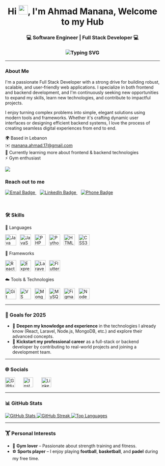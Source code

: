 <div align="center" >
  
  <h1>Hi <img src="https://user-images.githubusercontent.com/18350557/176309783-0785949b-9127-417c-8b55-ab5a4333674e.gif" width="30">, I'm Ahmad Manana, Welcome to my Hub</h1>

  <h3>💻 Software Engineer | Full Stack Developer 💻</h3>
<h3 align="center">
<img src="https://readme-typing-svg.demolab.com?font=Fira+Code&size=24&pause=1000&color=56D364&center=true&vCenter=true&width=500&lines=Software+Development+Passionate" alt="Typing SVG" />
</h3>

<hr />
  </div>

<h3>About Me</h3>
  <p>
    I'm a passionate Full Stack Developer with a strong drive for building robust, scalable, and user-friendly web applications. I specialize in both frontend and backend development, and I'm continuously seeking new opportunities to expand my skills, learn new technologies, and contribute to impactful projects.
  </p>
  <p>
    I enjoy turning complex problems into simple, elegant solutions using modern tools and frameworks. Whether it's crafting dynamic user interfaces or designing efficient backend systems, I love the process of creating seamless digital experiences from end to end.
  </p>

  <p>
    🌍 Based in Lebanon <br />
    ✉️ <a href="mailto:manana.ahmad.17@gmail.com">manana.ahmad.17@gmail.com</a> <br />
    🧠 Currently learning more about frontend & backend technologies <br />
    ⚡ Gym enthusiast
  </p>

  <a href="https://www.github.com/TheManana11" target="_blank" rel="noreferrer">
    <img src="https://img.shields.io/github/followers/TheManana11?logo=github&style=for-the-badge&color=ef4444&labelColor=1c1917" />
  </a>
  
</div>

<h3>Reach out to me</h3>
<p align="left"> <a href="mailto:manana.ahmad.17@gmail.com" target="_blank"> <img src="https://img.shields.io/badge/Email-manana.ahmad.17@gmail.com-D14836?style=for-the-badge&logo=gmail&logoColor=white" alt="Email Badge"/> </a> &nbsp;&nbsp;
<a href="https://www.linkedin.com/in/ahmad-manana" target="_blank"> <img src="https://img.shields.io/badge/LinkedIn-Ahmad_Manana-0A66C2?style=for-the-badge&logo=linkedin&logoColor=white" alt="LinkedIn Badge"/> </a> &nbsp;&nbsp;
<a href="tel:+96171236842"> <img src="https://img.shields.io/badge/Phone-+961%2071%20236%20842-25D366?style=for-the-badge&logo=whatsapp&logoColor=white" alt="Phone Badge"/> </a> </p>&nbsp;&nbsp;

### 🛠️ Skills

🧠 Languages
<p align="left"> <a href="https://www.oracle.com/java/" target="_blank" rel="noreferrer"><img src="https://raw.githubusercontent.com/danielcranney/readme-generator/main/public/icons/skills/java-colored.svg" width="36" height="36" alt="Java" title="Java"/></a>&nbsp;&nbsp; <a href="https://developer.mozilla.org/en-US/docs/Web/JavaScript" target="_blank" rel="noreferrer"><img src="https://raw.githubusercontent.com/danielcranney/readme-generator/main/public/icons/skills/javascript-colored.svg" width="36" height="36" alt="JavaScript" title="JavaScript"/></a>&nbsp;&nbsp; <a href="https://www.php.net/" target="_blank" rel="noreferrer"><img src="https://raw.githubusercontent.com/danielcranney/readme-generator/main/public/icons/skills/php-colored.svg" width="36" height="36" alt="PHP" title="PHP"/></a>&nbsp;&nbsp; <a href="https://www.python.org/" target="_blank" rel="noreferrer"><img src="https://raw.githubusercontent.com/danielcranney/readme-generator/main/public/icons/skills/python-colored.svg" width="36" height="36" alt="Python" title="Python"/></a>&nbsp;&nbsp; <a href="https://developer.mozilla.org/en-US/docs/Glossary/HTML5" target="_blank" rel="noreferrer"><img src="https://raw.githubusercontent.com/danielcranney/readme-generator/main/public/icons/skills/html5-colored.svg" width="36" height="36" alt="HTML5" title="HTML5"/></a>&nbsp;&nbsp; <a href="https://www.w3.org/TR/CSS/#css" target="_blank" rel="noreferrer"><img src="https://raw.githubusercontent.com/danielcranney/readme-generator/main/public/icons/skills/css3-colored.svg" width="36" height="36" alt="CSS3" title="CSS3"/></a> </p>

🧩 Frameworks
<p align="left"> <a href="https://reactjs.org/" target="_blank" rel="noreferrer"><img src="https://raw.githubusercontent.com/danielcranney/readme-generator/main/public/icons/skills/react-colored.svg" width="36" height="36" alt="React" title="React"/></a>&nbsp;&nbsp; <a href="https://expressjs.com/" target="_blank" rel="noreferrer"><img src="https://raw.githubusercontent.com/danielcranney/readme-generator/main/public/icons/skills/express-colored.svg" width="36" height="36" alt="Express" title="Express"/></a>&nbsp;&nbsp; <a href="https://laravel.com/" target="_blank" rel="noreferrer"><img src="https://raw.githubusercontent.com/danielcranney/readme-generator/main/public/icons/skills/laravel-colored.svg" width="36" height="36" alt="Laravel" title="Laravel"/></a>&nbsp;&nbsp; <a href="https://flutter.dev/" target="_blank" rel="noreferrer"><img src="https://raw.githubusercontent.com/danielcranney/readme-generator/main/public/icons/skills/flutter-colored.svg" width="36" height="36" alt="Flutter" title="Flutter"/></a> </p>

☁️ Tools & Technologies
<p align="left"> <a href="https://git-scm.com/" target="_blank" rel="noreferrer"><img src="https://raw.githubusercontent.com/danielcranney/readme-generator/main/public/icons/skills/git-colored.svg" width="36" height="36" alt="Git" title="Git"/></a>&nbsp;&nbsp; <a href="https://code.visualstudio.com/" target="_blank" rel="noreferrer"><img src="https://raw.githubusercontent.com/danielcranney/readme-generator/main/public/icons/skills/visualstudiocode-colored.svg" width="36" height="36" alt="VS Code" title="VS Code"/></a>&nbsp;&nbsp; <a href="https://www.mongodb.com/" target="_blank" rel="noreferrer"><img src="https://raw.githubusercontent.com/danielcranney/readme-generator/main/public/icons/skills/mongodb-colored.svg" width="36" height="36" alt="MongoDB" title="MongoDB"/></a>&nbsp;&nbsp; <a href="https://www.mysql.com/" target="_blank" rel="noreferrer"><img src="https://raw.githubusercontent.com/danielcranney/readme-generator/main/public/icons/skills/mysql-colored.svg" width="36" height="36" alt="MySQL" title="MySQL"/></a>&nbsp;&nbsp; <a href="https://www.figma.com/" target="_blank" rel="noreferrer"><img src="https://raw.githubusercontent.com/danielcranney/readme-generator/main/public/icons/skills/figma-colored.svg" width="36" height="36" alt="Figma" title="Figma"/></a>&nbsp;&nbsp; <a href="https://nodejs.org/en/" target="_blank" rel="noreferrer"><img src="https://raw.githubusercontent.com/danielcranney/readme-generator/main/public/icons/skills/nodejs-colored.svg" width="36" height="36" alt="NodeJS" title="NodeJS"/></a> </p>


---

### 🎯 Goals for 2025
- 🚀 **Deepen my knowledge and experience** in the technologies I already know (React, Laravel, Node.js, MongoDB, etc.) and explore their advanced concepts.
- 💼 **Kickstart my professional career** as a full-stack or backend developer by contributing to real-world projects and joining a development team.

---


### 🌐 Socials

<p align="left">
  <a href="https://www.github.com/TheManana11" target="_blank" rel="noreferrer" style="display:inline-block; margin-right: 15px; transition: transform 0.2s;">
    <img src="https://raw.githubusercontent.com/danielcranney/readme-generator/main/public/icons/socials/github.svg" width="32" height="32" alt="GitHub" onmouseover="this.parentElement.style.transform='translateY(-3px)'" onmouseout="this.parentElement.style.transform='translateY(0)'" />
  </a>&nbsp;&nbsp;
  
  <a href="http://www.instagram.com/ahmadmanana11" target="_blank" rel="noreferrer" style="display:inline-block; margin-right: 15px; transition: transform 0.2s;">
    <img src="https://raw.githubusercontent.com/danielcranney/readme-generator/main/public/icons/socials/instagram.svg" width="32" height="32" alt="Instagram" onmouseover="this.parentElement.style.transform='translateY(-3px)'" onmouseout="this.parentElement.style.transform='translateY(0)'" />
  </a>&nbsp;&nbsp;
  
  <a href="https://www.linkedin.com/in/ahmad-manana" target="_blank" rel="noreferrer" style="display:inline-block; transition: transform 0.2s;">
    <img src="https://raw.githubusercontent.com/danielcranney/readme-generator/main/public/icons/socials/linkedin.svg" width="32" height="32" alt="LinkedIn" onmouseover="this.parentElement.style.transform='translateY(-3px)'" onmouseout="this.parentElement.style.transform='translateY(0)'" />
  </a>&nbsp;&nbsp;
</p>


---

### 📊 GitHub Stats

<div align="left">
  <a href="http://www.github.com/TheManana11">
    <img src="https://github-readme-stats.vercel.app/api?username=TheManana11&show_icons=true&count_private=true&title_color=56D364&text_color=000000&icon_color=56D364&bg_color=ffffff&hide_border=true" alt="GitHub Stats" />
  </a>
  <a href="http://www.github.com/TheManana11">
    <img src="https://github-readme-streak-stats.herokuapp.com/?user=TheManana11&stroke=ffffff&background=ffffff&ring=56D364&fire=56D364&currStreakNum=000000&currStreakLabel=56D364&sideNums=000000&sideLabels=000000&dates=000000&hide_border=true" alt="GitHub Streak" />
  </a>
    <a href="https://github.com/TheManana11">
    <img src="https://github-readme-stats.vercel.app/api/top-langs/?username=TheManana11&langs_count=10&title_color=56D364&text_color=ffffff&icon_color=56D364&bg_color=000000&hide_border=true&locale=en&custom_title=Top%20Languages" alt="Top Languages" />
  </a>
</div>

---


### 🏋️ Personal Interests
- 💪 **Gym lover** – Passionate about strength training and fitness.
- ⚽ **Sports player** – I enjoy playing **football**, **basketball**, and **padel** during my free time.
